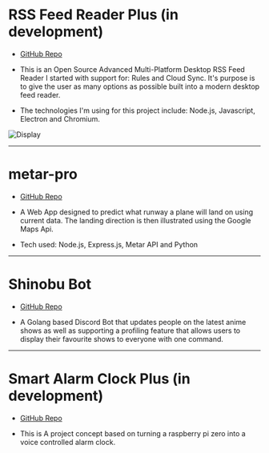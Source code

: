 # RSS Feed Reader Plus (in development)

- [GitHub Repo](https://github.com/TooFiveFive/RSS-Feed-Reader-Plus)

- This is an Open Source Advanced Multi-Platform Desktop RSS Feed Reader I started with support for: Rules and Cloud Sync. It's purpose is to give the user as many options as possible built into a modern desktop feed reader.

- The technologies I'm using for this project include: Node.js, Javascript, Electron and Chromium.

![Display](https://cdn.dribbble.com/users/2543897/screenshots/5167415/dribble1_4x.png "Showcase")

* * *


# metar-pro

- [GitHub Repo](https://github.com/TooFiveFive/metar-pro)

- A Web App designed to predict what runway a plane will land on using current data. The landing direction is then illustrated using the Google Maps Api. 

- Tech used: Node.js, Express.js, Metar API and Python

* * *


# Shinobu Bot

- [GitHub Repo](https://github.com/TooFiveFive/ShinobuBot)

- A Golang based Discord Bot that updates people on the latest anime shows as well as supporting a profiling feature that allows users to display their favourite shows to everyone with one command.

* * *


# Smart Alarm Clock Plus (in development)

- [GitHub Repo](https://github.com/TooFiveFive/Smart-Alarm-Clock-Plus)

- This is A project concept based on turning a raspberry pi zero into a voice controlled alarm clock.

# 
